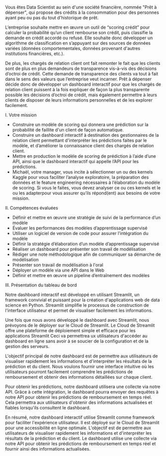 Vous êtes Data Scientist au sein d'une société financière, nommée "Prêt à dépenser", qui propose des crédits à la consommation pour des personnes ayant peu ou pas du tout d'historique de prêt.

L’entreprise souhaite mettre en œuvre un outil de “scoring crédit” pour calculer la probabilité qu’un client rembourse son crédit, puis classifie la demande en crédit accordé ou refusé. Elle souhaite donc développer un algorithme de classification en s’appuyant sur des sources de données variées (données comportementales, données provenant d'autres institutions financières, etc.).

De plus, les chargés de relation client ont fait remonter le fait que les clients sont de plus en plus demandeurs de transparence vis-à-vis des décisions d’octroi de crédit. Cette demande de transparence des clients va tout à fait dans le sens des valeurs que l’entreprise veut incarner. Prêt à dépenser décide donc de développer un dashboard interactif pour que les chargés de relation client puissent à la fois expliquer de façon la plus transparente possible les décisions d’octroi de crédit, mais également permettre à leurs clients de disposer de leurs informations personnelles et de les explorer facilement.

I. Votre mission

- Construire un modèle de scoring qui donnera une prédiction sur la probabilité de faillite d'un client de façon automatique.
- Construire un dashboard interactif à destination des gestionnaires de la relation client permettant d'interpréter les prédictions faites par le modèle, et d’améliorer la connaissance client des chargés de relation client.
- Mettre en production le modèle de scoring de prédiction à l’aide d’une API, ainsi que le dashboard interactif qui appelle l’API pour les prédictions.
- Michaël, votre manager, vous incite à sélectionner un ou des kernels Kaggle pour vous faciliter l’analyse exploratoire, la préparation des données et le feature engineering nécessaires à l’élaboration du modèle de scoring. Si vous le faites, vous devez analyser ce ou ces kernels et le ou les adapterpour vous assurer qu’ils répond(ent) aux besoins de votre mission.


II. Compétences évaluées

- Définir et mettre en œuvre une stratégie de suivi de la performance d’un modèle
- Évaluer les performances des modèles d’apprentissage supervisé
- Utiliser un logiciel de version de code pour assurer l’intégration du modèle
- Définir la stratégie d’élaboration d’un modèle d’apprentissage supervisé
- Réaliser un dashboard pour présenter son travail de modélisation
- Rédiger une note méthodologique afin de communiquer sa démarche de modélisation
- Présenter son travail de modélisation à l'oral
- Déployer un modèle via une API dans le Web
- Définir et mettre en œuvre un pipeline d’entraînement des modèles

III. Présentation du tableau de bord

Notre dashboard interactif est développé en utilisant Streamlit, un framework convivial et puissant pour la création d'applications web de data science en Python. 
Streamlit simplifie le processus de construction de l'interface utilisateur et permet de visualiser facilement les informations.

Une fois que nous avons développé le dashboard avec Streamlit, nous prévoyons de le déployer sur le Cloud de Streamlit. 
Le Cloud de Streamlit offre une plateforme de déploiement simple et efficace pour les applications Streamlit
Ceci va permettrea ux utilisateurs d'accéder au dashboard en ligne sans avoir à se soucier de la configuration et de la gestion des serveurs.

L'objectif principal de notre dashboard est de permettre aux utilisateurs de visualiser rapidement les informations et d'interpréter les résultats de la prédiction et du client. 
Nous voulons fournir une interface intuitive où les utilisateurs pourront facilement comprendre les prédictions de remboursement et obtenir des informations détaillées sur chaque client.

Pour obtenir les prédictions, notre dashboard utilisera une collecte via notre API. 
Grâce à cette intégration, le dashboard pourra envoyer des requêtes à notre API pour obtenir les prédictions de remboursement en temps réel. 
Cela permettra aux utilisateurs d'obtenir des informations actualisées et fiables lorsqu'ils consultent le dashboard.

En résumé, notre dashboard interactif utilise Streamlit comme framework pour faciliter l'expérience utilisateur. 
Il est déployé sur le Cloud de Streamlit pour une accessibilité en ligne optimale. 
L'objectif est de permettre aux utilisateurs de visualiser rapidement les informations et d'interpréter les résultats de la prédiction et du client. 
Le dashboard utilise une collecte via notre API pour obtenir les prédictions de remboursement en temps réel et fournir ainsi des informations actualisées.
